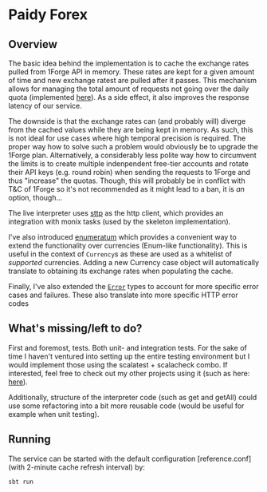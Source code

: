 # Paidy Forex



## Overview
The basic idea behind the implementation is to cache the exchange rates pulled from 1Forge API in memory. These rates are kept for a given amount of time and new exchange ratest are pulled after it passes. This mechanism allows for managing the total amount of requests not going over the daily quota (implemented [here](#LINK)). As a side effect, it also improves the response latency of our service.

The downside is that the exchange rates can (and probably will) diverge from the cached values while they are being kept in memory. As such, this is not ideal for use cases where high temporal precision is required. The proper way how to solve such a problem would obviously be to upgrade the 1Forge plan. Alternatively, a considerably less polite way how to circumvent the limits is to create multiple indenpendent free-tier accounts and rotate their API keys (e.g. round robin) when sending the requests to 1Forge and thus "increase" the quotas. Though, this will probably be in conflict with T&C of 1Forge so it's not recommended as it might lead to a ban, it is _an_ option, though...

The live interpreter uses [sttp](https://github.com/softwaremill/sttp) as the http client, which provides an integration with monix tasks (used by the skeleton implementation).

I've also introduced [enumeratum](https://github.com/lloydmeta/enumeratum) which provides a convenient way to extend the functionality over currencies (Enum-like functionality). This is useful in the context of `Currency`s as these are used as a whitelist of _supported_ currencies. Adding a new Currency case object will automatically translate to obtaining its exchange rates when populating the cache.

Finally, I've also extended the [`Error`](#LINK) types to account for more specific error cases and failures. These also translate into more specific HTTP error codes 

## What's missing/left to do?
First and foremost, tests. Both unit- and integration tests. For the sake of time I haven't ventured into setting up the entire testing environment but I would implement those using the scalatest + scalacheck combo. If interested, feel free to check out my other projects using it (such as here: [here](https://github.com/thenobody/clearscore-creditcards/blob/master/credit-cards-service/src/test/scala/net/thenobody/clearscore/creditcards/service/route/RootRouteTest.scala)).

Additionally, structure of the interpreter code (such as get and getAll) could use some refactoring into a bit more reusable code (would be useful for example when unit testing).

## Running
The service can be started with the default configuration [reference.conf] (with 2-minute cache refresh interval) by:

	sbt run

